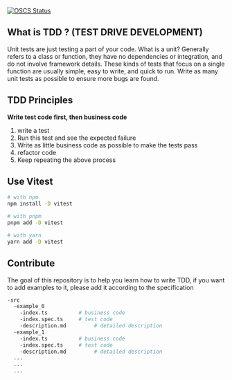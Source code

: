 [![OSCS Status](https://www.oscs1024.com/platform/badge/lyx-jay/TDD.svg?size=small)](https://www.oscs1024.com/project/lyx-jay/TDD?ref=badge_small)

## What is TDD ? (TEST DRIVE DEVELOPMENT)

Unit tests are just testing a part of your code. What is a unit? Generally refers to a class or function, they have no dependencies or integration, and do not involve framework details. These kinds of tests that focus on a single function are usually simple, easy to write, and quick to run. Write as many unit tests as possible to ensure more bugs are found.

## TDD Principles

**Write test code first, then business code**

1. write a test
2. Run this test and see the expected failure
3. Write as little business code as possible to make the tests pass
4. refactor code
5. Keep repeating the above process

## Use Vitest

```bash
# with npm
npm install -D vitest

# with pnpm
pnpm add -D vitest

# with yarn
yarn add -D vitest
```

## Contribute
The goal of this repository is to help you learn how to write TDD, if you want to add examples to it, please add it according to the specification

```bash
-src
  -example_0
    -index.ts          # business code
    -index.spec.ts     # test code
    -description.md         # detailed description
  -example_1
    -index.ts          # business code
    -index.spec.ts     # test code
    -description.md         # detailed description
  ...
  ...
  ...
```
